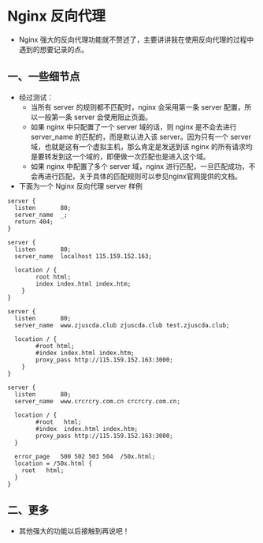 # Nginx 反向代理
- Nginx 强大的反向代理功能就不赘述了，主要讲讲我在使用反向代理的过程中遇到的想要记录的点。

## 一、一些细节点
- 经过测试：
	- 当所有 server 的规则都不匹配时，nginx 会采用第一条 server 配置，所以一般第一条 server 会使用阻止页面。
	- 如果 nginx 中只配置了一个 server 域的话，则 nginx 是不会去进行 server_name 的匹配的，而是默认进入该 server。因为只有一个 server 域，也就是这有一个虚拟主机，那么肯定是发送到该 nginx 的所有请求均是要转发到这一个域的，即便做一次匹配也是进入这个域。
	- 如果 nginx 中配置了多个 server 域，nginx 进行匹配，一旦匹配成功，不会再进行匹配，关于具体的匹配规则可以参见nginx官网提供的文档。
- 下面为一个 Nginx 反向代理 server 样例


```
server {
  listen       80;
  server_name  _;
  return 404;
}

server {
  listen       80;
  server_name  localhost 115.159.152.163;

  location / {
    	root html;
  		index index.html index.htm;
	}
}

server {
  listen       80;
  server_name  www.zjuscda.club zjuscda.club test.zjuscda.club;

  location / {
  		#root html;
    	#index index.html index.htm;
  		proxy_pass http://115.159.152.163:3000;
  	}
}

server {
  listen       80;
  server_name  www.crcrcry.com.cn crcrcry.com.cn;

  location / {
		#root   html;
		#index  index.html index.htm;
  		proxy_pass http://115.159.152.163:3000;
  }

  error_page   500 502 503 504  /50x.html;
  location = /50x.html {
    root   html;
  }
}
```

## 二、更多
- 其他强大的功能以后接触到再说吧！